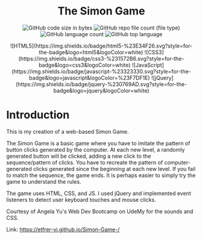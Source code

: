 <div align="center">

# The Simon Game

</div>

<div align="center">

![GitHub code size in bytes](https://img.shields.io/github/languages/code-size/etfrer-yi/Simon-Game-?color=blue)
![GitHub repo file count (file type)](https://img.shields.io/github/directory-file-count/etfrer-yi/Simon-Game-?color=red)
![GitHub language count](https://img.shields.io/github/languages/count/etfrer-yi/Simon-Game-?color=purple)
![GitHub top language](https://img.shields.io/github/languages/top/etfrer-yi/Simon-Game-?color=orange)

</div>

<div align="center">
![HTML5](https://img.shields.io/badge/html5-%23E34F26.svg?style=for-the-badge&logo=html5&logoColor=white)
![CSS3](https://img.shields.io/badge/css3-%231572B6.svg?style=for-the-badge&logo=css3&logoColor=white)
![JavaScript](https://img.shields.io/badge/javascript-%23323330.svg?style=for-the-badge&logo=javascript&logoColor=%23F7DF1E)
![jQuery](https://img.shields.io/badge/jquery-%230769AD.svg?style=for-the-badge&logo=jquery&logoColor=white)

</div>

# Introduction
This is my creation of a web-based Simon Game.

The Simon Game is a basic game where you have to imitate the pattern of button clicks generated by the computer. At each new level, a randomly generated button will be clicked, adding a new click to the sequence/pattern of clicks. You have to recreate the pattern of computer-generated clicks generated since the beginning at each new level. If you fail to match the sequence, the game ends. It is perhaps easier to simply try the game to understand the rules.

The game uses HTML, CSS, and JS. I used jQuery and implemented event listeners to detect user keyboard touches and mouse clicks. 

Courtesy of Angela Yu's Web Dev Bootcamp on UdeMy for the sounds and CSS.

Link:  https://etfrer-yi.github.io/Simon-Game-/

